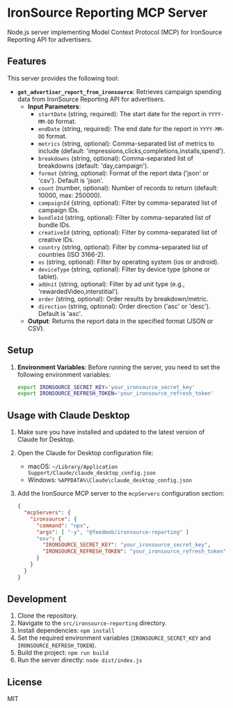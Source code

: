 # IronSource Reporting MCP Server

Node.js server implementing Model Context Protocol (MCP) for IronSource Reporting API for advertisers.

## Features

This server provides the following tool:

*   **`get_advertiser_report_from_ironsource`**: Retrieves campaign spending data from IronSource Reporting API for advertisers.
    *   **Input Parameters**:
        *   `startDate` (string, required): The start date for the report in `YYYY-MM-DD` format.
        *   `endDate` (string, required): The end date for the report in `YYYY-MM-DD` format.
        *   `metrics` (string, optional): Comma-separated list of metrics to include (default: 'impressions,clicks,completions,installs,spend').
        *   `breakdowns` (string, optional): Comma-separated list of breakdowns (default: 'day,campaign').
        *   `format` (string, optional): Format of the report data ('json' or 'csv'). Default is 'json'.
        *   `count` (number, optional): Number of records to return (default: 10000, max: 250000).
        *   `campaignId` (string, optional): Filter by comma-separated list of campaign IDs.
        *   `bundleId` (string, optional): Filter by comma-separated list of bundle IDs.
        *   `creativeId` (string, optional): Filter by comma-separated list of creative IDs.
        *   `country` (string, optional): Filter by comma-separated list of countries (ISO 3166-2).
        *   `os` (string, optional): Filter by operating system (ios or android).
        *   `deviceType` (string, optional): Filter by device type (phone or tablet).
        *   `adUnit` (string, optional): Filter by ad unit type (e.g., 'rewardedVideo,interstitial').
        *   `order` (string, optional): Order results by breakdown/metric.
        *   `direction` (string, optional): Order direction ('asc' or 'desc'). Default is 'asc'.
    *   **Output**: Returns the report data in the specified format (JSON or CSV).

## Setup

1.  **Environment Variables**: Before running the server, you need to set the following environment variables:

    ```bash
    export IRONSOURCE_SECRET_KEY='your_ironsource_secret_key'
    export IRONSOURCE_REFRESH_TOKEN='your_ironsource_refresh_token'
    ```

## Usage with Claude Desktop

1.  Make sure you have installed and updated to the latest version of Claude for Desktop.
2.  Open the Claude for Desktop configuration file:
    *   macOS: `~/Library/Application Support/Claude/claude_desktop_config.json`
    *   Windows: `%APPDATA%\Claude\claude_desktop_config.json`
3.  Add the IronSource MCP server to the `mcpServers` configuration section:

    ```json
    {
      "mcpServers": {
        "ironsource": {
          "command": "npx",
          "args": [ "-y", "@feedmob/ironsource-reporting" ]
          "env": {
            "IRONSOURCE_SECRET_KEY": "your_ironsource_secret_key",
            "IRONSOURCE_REFRESH_TOKEN": "your_ironsource_refresh_token"
          }
        }
      }
    }
    ```

## Development

1.  Clone the repository.
2.  Navigate to the `src/ironsource-reporting` directory.
3.  Install dependencies: `npm install`
4.  Set the required environment variables (`IRONSOURCE_SECRET_KEY` and `IRONSOURCE_REFRESH_TOKEN`).
5.  Build the project: `npm run build`
6.  Run the server directly: `node dist/index.js`

## License

MIT
